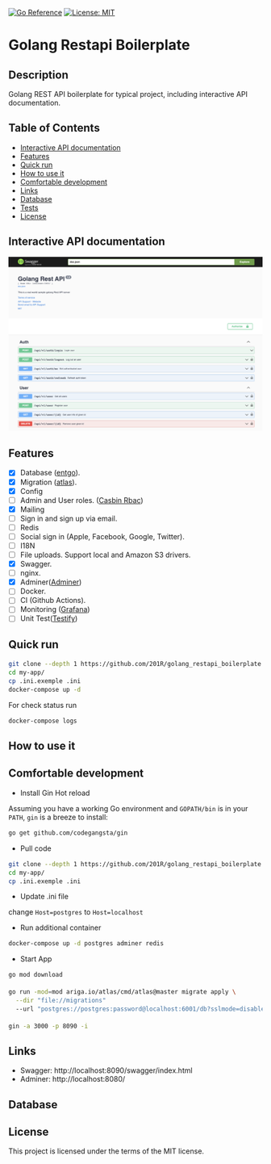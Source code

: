 [![Go Reference](https://pkg.go.dev/badge/github.com/201R/remote.svg)]() [![License: MIT](https://img.shields.io/badge/License-MIT-yellow.svg)](https://opensource.org/licenses/MIT)

# Golang Restapi Boilerplate

## Description

Golang REST API boilerplate for typical project, including interactive API documentation.

## Table of Contents

-   [Interactive API documentation](#interactive-api-documentation)
-   [Features](#features)
-   [Quick run](#quick-run)
-   [How to use it](#how-to-use-it)
-   [Comfortable development](#comfortable-development)
-   [Links](#links)
-   [Database](#database)
-   [Tests](#tests)
-   [License](#license)

## Interactive API documentation

[![API docs](.github/swagger.png)](https://github.com/201R/golang_restapi_boilerplate)

## Features

-   [x] Database ([entgo](https://github.com/ent/ent)).
-   [x] Migration ([atlas](https://github.com/ariga/atlas)).
-   [x] Config
-   [ ] Admin and User roles. ([Casbin Rbac](https://github.com/casbin/casbin))
-   [x] Mailing
-   [ ] Sign in and sign up via email.
-   [ ] Redis
-   [ ] Social sign in (Apple, Facebook, Google, Twitter).
-   [ ] I18N
-   [ ] File uploads. Support local and Amazon S3 drivers.
-   [x] Swagger.
-   [ ] nginx.
-   [x] Adminer([Adminer](https://www.adminer.org/))
-   [ ] Docker.
-   [ ] CI (Github Actions).
-   [ ] Monitoring ([Grafana](https://grafana.com/docs/loki/latest/api/))
-   [ ] Unit Test([Testify](https://github.com/stretchr/testify))

## Quick run

```bash
git clone --depth 1 https://github.com/201R/golang_restapi_boilerplate.git my-app
cd my-app/
cp .ini.exemple .ini
docker-compose up -d
```

For check status run

```bash
docker-compose logs
```

## How to use it

## Comfortable development

-   Install Gin Hot reload

Assuming you have a working Go environment and `GOPATH/bin` is in your
`PATH`, `gin` is a breeze to install:

```bash
go get github.com/codegangsta/gin
```

-   Pull code

```bash
git clone --depth 1 https://github.com/201R/golang_restapi_boilerplate.git my-app
cd my-app/
cp .ini.exemple .ini
```

-   Update .ini file

change `Host=postgres` to `Host=localhost`

<!-- Change `MAIL_HOST=maildev` to `MAIL_HOST=localhost` -->

-   Run additional container

```bash
docker-compose up -d postgres adminer redis
```

-   Start App

```bash
go mod download

go run -mod=mod ariga.io/atlas/cmd/atlas@master migrate apply \
  --dir "file://migrations"
  --url "postgres://postgres:password@localhost:6001/db?sslmode=disable"

gin -a 3000 -p 8090 -i
```

## Links

-   Swagger: http://localhost:8090/swagger/index.html
-   Adminer: http://localhost:8080/

## Database

## License

This project is licensed under the terms of the MIT license.
